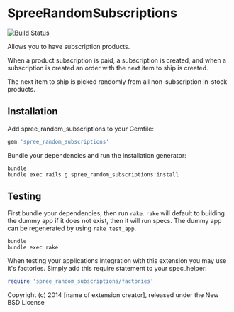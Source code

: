 SpreeRandomSubscriptions
========================
[![Build Status](https://travis-ci.org/stevenbarragan/spree_random_subscriptions.svg?branch=master)](https://travis-ci.org/stevenbarragan/spree_random_subscriptions)

Allows you to have subscription products.

When a product subscription is paid, a subscription is created, and when a subscription is created an order with the next item to ship is created.

The next item to ship is picked randomly from all non-subscription in-stock products.

Installation
------------

Add spree_random_subscriptions to your Gemfile:

```ruby
gem 'spree_random_subscriptions'
```

Bundle your dependencies and run the installation generator:

```shell
bundle
bundle exec rails g spree_random_subscriptions:install
```

Testing
-------

First bundle your dependencies, then run `rake`. `rake` will default to building the dummy app if it does not exist, then it will run specs. The dummy app can be regenerated by using `rake test_app`.

```shell
bundle
bundle exec rake
```

When testing your applications integration with this extension you may use it's factories.
Simply add this require statement to your spec_helper:

```ruby
require 'spree_random_subscriptions/factories'
```

Copyright (c) 2014 [name of extension creator], released under the New BSD License
